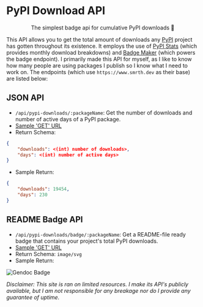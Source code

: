 # PyPI Download API
<p align="center">The simplest badge api for cumulative PyPI downloads 🧮</p>

This API allows you to get the total amount of downloads any [PyPI](https://pypi.org) project has gotten throughout its existence. It employs the use of [PyPI Stats](https://pypistats.org/) (which provides monthly download breakdowns) and [Badge Maker](https://www.npmjs.com/package/badge-maker) (which powers the badge endpoint). I primarily made this API for myself, as I like to know how many people are using packages I publish so I know what I need to work on. The endpoints (which use `https://www.smrth.dev` as their base) are listed below:

## JSON API
- `/api/pypi-downloads/:packageName`:  Get the number of downloads and number of active days of a PyPI package.
- [Sample 'GET' URL](/api/pypi-downloads/gendoc)
- Return Schema:
```json
{
    "downloads": <(int) number of downloads>,
    "days": <(int) number of active days>
}
```
- Sample Return:
```json
{
    "downloads": 19454,
    "days": 230
}
```

## README Badge API
- `/api/pypi-downloads/badge/:packageName`: Get a README-file ready badge that contains your project's total PyPI downloads.
- [Sample 'GET' URL](/api/pypi-downloads/badge/gendoc)
- Return Schema: `image/svg`
- Sample Return:

![Gendoc Badge](/api/pypi-downloads/badge/gendoc)

*Disclaimer: This site is ran on limited resources. I make its API's publicly available, but I am not responsible for any breakage nor do I provide any guarantee of uptime.*